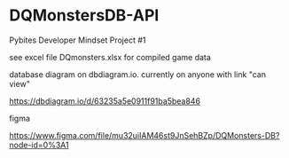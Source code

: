 # DQMonstersDB-API
Pybites Developer Mindset Project #1

see excel file DQmonsters.xlsx for compiled game data

database diagram on dbdiagram.io. currently on anyone with link "can view" 

<https://dbdiagram.io/d/63235a5e0911f91ba5bea846>

figma 

<https://www.figma.com/file/mu32uiIAM46st9JnSehBZp/DQMonsters-DB?node-id=0%3A1>
